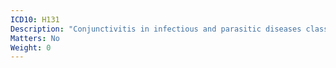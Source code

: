 ```yaml
---
ICD10: H131
Description: "Conjunctivitis in infectious and parasitic diseases classified elsewhere"
Matters: No
Weight: 0
---
```


